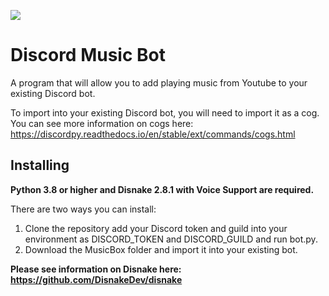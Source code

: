 <a target="_blank" href="https://www.python.org/downloads/" title="Python version"><img src="https://img.shields.io/badge/python-%3E=_3.8-teal.svg"></a>
# Discord Music Bot
A program that will allow you to add playing music from Youtube to your existing Discord bot. 

To import into your existing Discord bot, you will need to import it as a cog. You can see more information on cogs here: https://discordpy.readthedocs.io/en/stable/ext/commands/cogs.html

## Installing
**Python 3.8 or higher and Disnake 2.8.1 with Voice Support are required.**

There are two ways you can install:
  1. Clone the repository add your Discord token and guild into your environment as DISCORD_TOKEN and DISCORD_GUILD and run bot.py.
  2. Download the MusicBox folder and import it into your existing bot.

**Please see information on Disnake here: https://github.com/DisnakeDev/disnake**





